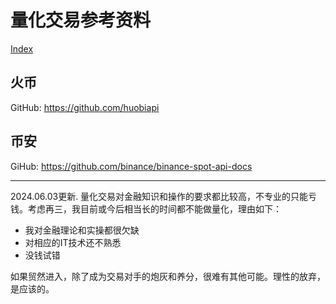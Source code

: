 # 量化交易参考资料

[Index](index.md)

## 火币

GitHub: <https://github.com/huobiapi>

## 币安

GiHub: <https://github.com/binance/binance-spot-api-docs>

---

2024.06.03更新. 量化交易对金融知识和操作的要求都比较高，不专业的只能亏钱。考虑再三，我目前或今后相当长的时间都不能做量化，理由如下：

- 我对金融理论和实操都很欠缺
- 对相应的IT技术还不熟悉
- 没钱试错

如果贸然进入，除了成为交易对手的炮灰和养分，很难有其他可能。理性的放弃，是应该的。